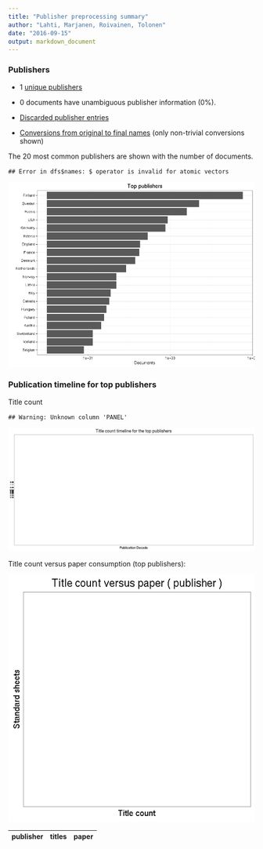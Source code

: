 ```yaml
---
title: "Publisher preprocessing summary"
author: "Lahti, Marjanen, Roivainen, Tolonen"
date: "2016-09-15"
output: markdown_document
---
```



### Publishers

 * 1 [unique publishers](output.tables/publisher_accepted.csv)

 * 0 documents have unambiguous publisher information (0%). 

 * [Discarded publisher entries](output.tables/publisher_discarded.csv)

 * [Conversions from original to final names](output.tables/publisher_conversion_nontrivial.csv) (only non-trivial conversions shown)


The 20 most common publishers are shown with the number of documents. 


```
## Error in dfs$names: $ operator is invalid for atomic vectors
```

![plot of chunk summarypublisher2](figure/summarypublisher2-1.png)

### Publication timeline for top publishers

Title count


```
## Warning: Unknown column 'PANEL'
```

![plot of chunk summaryTop10pubtimeline](figure/summaryTop10pubtimeline-1.png)



Title count versus paper consumption (top publishers):

![plot of chunk publishertitlespapers](figure/publishertitlespapers-1.png)

|publisher | titles|paper |
|:---------|------:|:-----|


